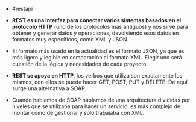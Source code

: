 - #restapi

- **REST es una interfaz para conectar varios sistemas basados en el protocolo HTTP** (uno de los protocolos más antiguos) y nos sirve para obtener y generar datos y operaciones, devolviendo esos datos en formatos muy específicos, como XML y JSON.

- El formato más usado en la actualidad es el formato JSON, ya que es más ligero y legible en comparación al formato XML. Elegir uno será cuestión de la lógica y necesidades de cada proyecto.

- **REST se apoya en HTTP**, los verbos que utiliza son exactamente los mismos, con ellos se puede hacer GET, POST, PUT y DELETE. De aquí surge una alternativa a SOAP.

- Cuando hablamos de SOAP hablamos de una arquitectura divididas por niveles que se utilizaba para hacer un servicio, es más complejo de montar como de gestionar y solo trabajaba con XML.